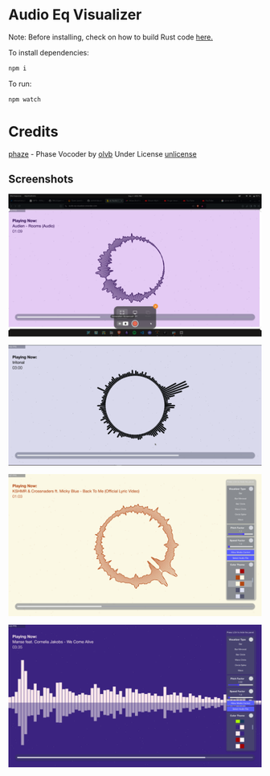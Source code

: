 # Audio Eq Visualizer

Note: Before installing, check on how to build Rust code [here.](./wasm-eq/README.md)

To install dependencies:

```bash
npm i
```

To run:

```bash
npm watch
```

# Credits
[phaze](https://github.com/olvb/phaze/) - Phase Vocoder by [olvb](https://github.com/olvb/) Under License [unlicense](https://unlicense.org/)

## Screenshots
![Image 1](screenshots/Screenshot%20from%202024-09-04%2018-00-32.png)

![Image 2](screenshots/Screenshot%20from%202024-09-04%2018-08-16.png)

![Image 3](screenshots/Screenshot%20from%202024-09-09%2000-59-39.png)

![Image 4](screenshots/Screenshot%20from%202024-09-19%2022-17-04.png)
